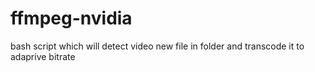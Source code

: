 # ffmpeg-nvidia
bash script which will detect video new file in folder  and transcode it to adaprive bitrate
